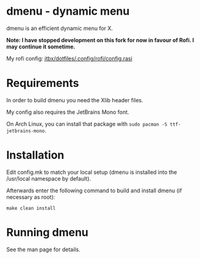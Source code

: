 # dmenu - dynamic menu

dmenu is an efficient dynamic menu for X.

**Note: I have stopped development on this fork for now in favour of Rofi. I may continue it sometime.**

My rofi config: [jtbx/dotfiles/.config/rofi/config.rasi](https://github.com/jtbx/dotfiles/blob/main/.config/rofi/config.rasi)

# Requirements

In order to build dmenu you need the Xlib header files.

My config also requires the JetBrains Mono font.

On Arch Linux, you can install that package with `sudo pacman -S ttf-jetbrains-mono`.

# Installation

Edit config.mk to match your local setup (dmenu is installed into
the /usr/local namespace by default).

Afterwards enter the following command to build and install dmenu
(if necessary as root):

    make clean install


# Running dmenu

See the man page for details.
